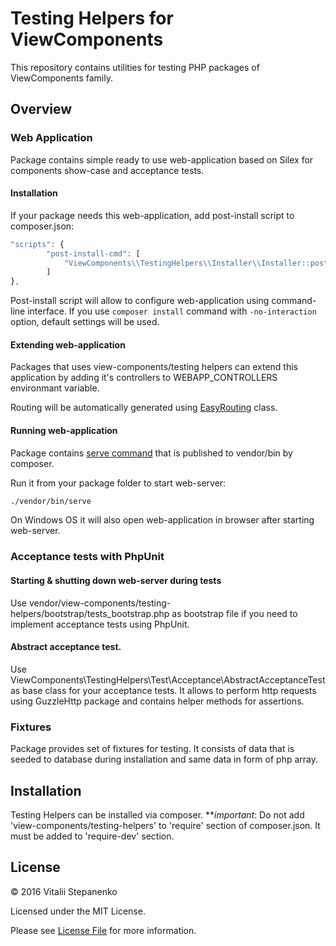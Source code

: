 # Testing Helpers for ViewComponents

This repository contains utilities for testing PHP packages of ViewComponents family.


## Overview

### Web Application

Package contains simple ready to use web-application based on Silex for components show-case and acceptance tests.

#### Installation

If your package needs this web-application, add post-install script to composer.json:
```javascript
"scripts": {
        "post-install-cmd": [
            "ViewComponents\\TestingHelpers\\Installer\\Installer::postComposerInstall"
        ]
},
```

Post-install script will allow to configure web-application using command-line interface. If you use `composer install` command with `-no-interaction` option, default settings will be used.

#### Extending web-application
Packages that uses view-components/testing helpers can extend this application by adding it's controllers to WEBAPP_CONTROLLERS environmant variable.

Routing will be automatically generated using [EasyRouting](https://github.com/view-components/testing-helpers/blob/master/src/Application/Http/EasyRouting.php) class.


#### Running web-application

Package contains [serve command](https://github.com/view-components/testing-helpers/blob/master/serve) that is published to vendor/bin by composer.

Run it from your package folder to start web-server:

```bash
./vendor/bin/serve
```
On Windows OS it will also open web-application in browser after starting web-server.

### Acceptance tests with PhpUnit

#### Starting & shutting down web-server during tests

Use vendor/view-components/testing-helpers/bootstrap/tests_bootstrap.php as bootstrap file if you need to implement acceptance tests using PhpUnit.

#### Abstract acceptance test.

Use ViewComponents\TestingHelpers\Test\Acceptance\AbstractAcceptanceTest as base class for your acceptance tests.
It allows to perform http requests using GuzzleHttp package and contains helper methods for assertions.

### Fixtures

Package provides set of fixtures for testing.
It consists of data that is seeded to database during installation and same data in form of php array.

## Installation
Testing Helpers can be installed via composer. 
***important*: Do not add 'view-components/testing-helpers' to 'require' section of composer.json. It must be added to 'require-dev' section.

## License

© 2016 Vitalii Stepanenko

Licensed under the MIT License. 

Please see [License File](LICENSE) for more information.
